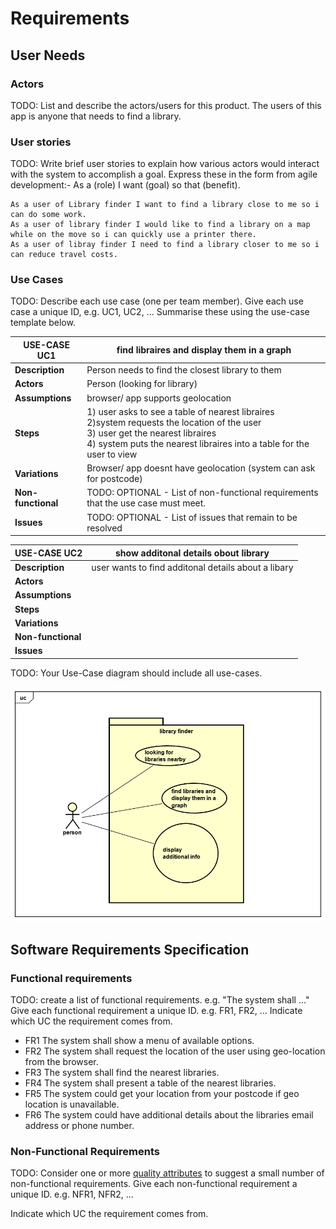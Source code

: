 # Requirements

## User Needs

### Actors
TODO: List and describe the actors/users for this product.
The users of this app is anyone that needs to find a library.

### User stories
TODO: Write brief user stories to explain how various actors would interact with the system to accomplish a goal.
    Express these in the form from agile development:- As a (role) I want (goal) so that (benefit). 
    
    As a user of Library finder I want to find a library close to me so i can do some work.
    As a user of library finder I would like to find a library on a map while on the move so i can quickly use a printer there.
    As a user of libray finder I need to find a library closer to me so i can reduce travel costs.



### Use Cases
TODO: Describe each use case (one per team member).
    Give each use case a unique ID, e.g. UC1, UC2, ...
    Summarise these using the use-case template below.


|  USE-CASE  UC1     | find libraires and display them in a graph
| -------------------------------------- | ------------------- |
| **Description**    | Person needs to find the closest library to them |
| **Actors**         | Person (looking for library) |
| **Assumptions**    | browser/ app supports geolocation</td></tr>
| **Steps**          | 1) user asks to see a table of nearest libraires<br/>   2)system requests the location of the user<br/> 3) user get the nearest libraires<br/>  4) system puts the nearest libraires into a table for the user to view |
| **Variations**     | Browser/ app doesnt have geolocation (system can ask for postcode)|
| **Non-functional** | TODO: OPTIONAL - List of non-functional requirements that the use case must meet. |
| **Issues**         | TODO: OPTIONAL - List of issues that remain to be resolved |





|  USE-CASE  UC2    | show additonal details obout library
| -------------------------------------- | ------------------- |
| **Description**    | user wants to find additonal details about a libary |
| **Actors**         | |
| **Assumptions**    | </td></tr>
| **Steps**          | |
| **Variations**     | |
| **Non-functional** | |
| **Issues**         | |



TODO: Your Use-Case diagram should include all use-cases.

![UseCase Diagram](images/usecase.png)

## Software Requirements Specification
### Functional requirements
TODO: create a list of functional requirements. 
    e.g. "The system shall ..."
    Give each functional requirement a unique ID. e.g. FR1, FR2, ...
    Indicate which UC the requirement comes from.

   * FR1 The system shall show a menu of available options.
   * FR2 The system shall request the location of the user using geo-location from the browser.
   * FR3 The system shall find the nearest libraries.
   * FR4 The system shall present a table of the nearest libraries. 
   * FR5 The system could  get your location from your postcode if geo location is unavailable. 
   * FR6 The system could have additional details about the libraries email address or phone number. 
   


### Non-Functional Requirements
TODO: Consider one or more [quality attributes](https://en.wikipedia.org/wiki/ISO/IEC_9126) to suggest a small number of non-functional requirements.
Give each non-functional requirement a unique ID. e.g. NFR1, NFR2, ...

Indicate which UC the requirement comes from.
  
